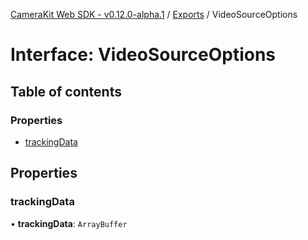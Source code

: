 [CameraKit Web SDK - v0.12.0-alpha.1](../README.md) / [Exports](../modules.md) / VideoSourceOptions

# Interface: VideoSourceOptions

## Table of contents

### Properties

- [trackingData](VideoSourceOptions.md#trackingdata)

## Properties

### trackingData

• **trackingData**: `ArrayBuffer`
